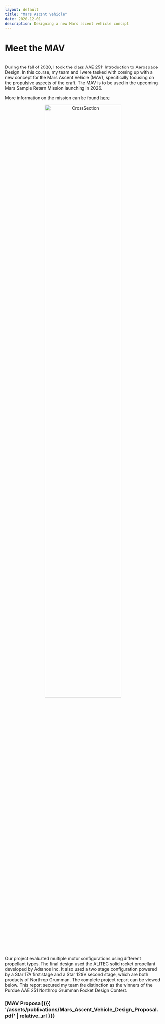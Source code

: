 ```yaml
---
layout: default
title: "Mars Ascent Vehicle"
date: 2020-12-01
description: Designing a new Mars ascent vehicle concept
---
```

# Meet the MAV
<br>
During the fall of 2020, I took the class AAE 251: Introduction to Aerospace Design. In this course, my team and I were tasked with coming up with a new concept for the Mars Ascent Vehicle (MAV), specifically focusing on the propulsive aspects of the craft. The MAV is to be used in the upcoming Mars Sample Return Mission launching in 2026.

More information on the mission can be found [here](https://spaceflightnow.com/2020/04/20/nasa-narrows-design-for-rocket-to-launch-samples-off-of-mars/)

<div style="text-align: center;">
    <img src="{{ 'assets/images/MAV/cross section pic.png' | relative_url }}" alt="CrossSection" style="width:70%; border-radius:10px;">
</div>

Our project evaluated multiple motor configurations using different propellant types. The final design used the ALITEC solid rocket propellant developed by Adranos Inc. It also used a two stage configuration powered by a Star 17A first stage and a Star 12GV second stage, which are both products of Northrop Grumman. The complete project report can be viewed below. This report secured my team the distinction as the winners of the Purdue AAE 251 Northrop Grumman Rocket Design Contest.

### [MAV Proposal]({{ '/assets/publications/Mars_Ascent_Vehicle_Design_Proposal.pdf' | relative_url }})